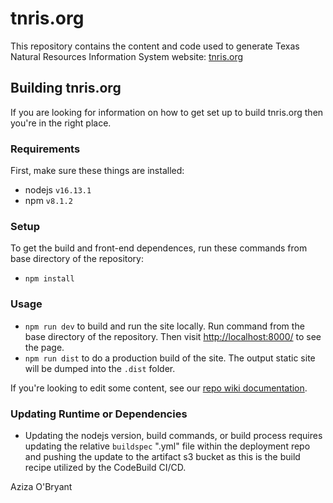 # tnris.org

This repository contains the content and code used to generate Texas Natural
Resources Information System website: [tnris.org](http://tnris.org)

## Building tnris.org

If you are looking for information on how to get set up to build tnris.org then
you're in the right place.

### Requirements

First, make sure these things are installed:

 - nodejs `v16.13.1`
 - npm `v8.1.2`

### Setup

To get the build and front-end dependences, run these commands from base
directory of the repository:

 - `npm install`

### Usage

* `npm run dev` to build and run the site locally. Run command from the base directory of the repository. Then visit [http://localhost:8000/](http://localhost:8000/) to see the page.
* `npm run dist` to do a production build of the site. The output static site will be dumped into the `.dist` folder.

If you're looking to edit some content, see our [repo wiki documentation](https://github.com/TNRIS/tnris.org/wiki).

### Updating Runtime or Dependencies

* Updating the nodejs version, build commands, or build process requires updating the relative `buildspec` ".yml" file within the deployment repo and pushing the update to the artifact s3 bucket as this is the build recipe utilized by the CodeBuild CI/CD.

Aziza O'Bryant  